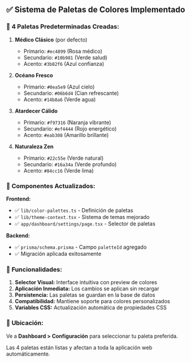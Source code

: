 ## ✅ Sistema de Paletas de Colores Implementado

### 🎨 **4 Paletas Predeterminadas Creadas:**

1. **Médico Clásico** (por defecto)
   - Primario: `#ec4899` (Rosa médico)
   - Secundario: `#10b981` (Verde salud) 
   - Acento: `#3b82f6` (Azul confianza)

2. **Océano Fresco**
   - Primario: `#0ea5e9` (Azul cielo)
   - Secundario: `#06b6d4` (Cian refrescante)
   - Acento: `#14b8a6` (Verde agua)

3. **Atardecer Cálido**
   - Primario: `#f97316` (Naranja vibrante)
   - Secundario: `#ef4444` (Rojo energético)
   - Acento: `#eab308` (Amarillo brillante)

4. **Naturaleza Zen**
   - Primario: `#22c55e` (Verde natural)
   - Secundario: `#16a34a` (Verde profundo)
   - Acento: `#84cc16` (Verde lima)

### 🔧 **Componentes Actualizados:**

**Frontend:**
- ✅ `lib/color-palettes.ts` - Definición de paletas
- ✅ `lib/theme-context.tsx` - Sistema de temas mejorado
- ✅ `app/dashboard/settings/page.tsx` - Selector de paletas

**Backend:**
- ✅ `prisma/schema.prisma` - Campo `paletteId` agregado
- ✅ Migración aplicada exitosamente

### 🚀 **Funcionalidades:**

1. **Selector Visual:** Interface intuitiva con preview de colores
2. **Aplicación Inmediata:** Los cambios se aplican sin recargar
3. **Persistencia:** Las paletas se guardan en la base de datos
4. **Compatibilidad:** Mantiene soporte para colores personalizados
5. **Variables CSS:** Actualización automática de propiedades CSS

### 📍 **Ubicación:**
Ve a **Dashboard > Configuración** para seleccionar tu paleta preferida.

Las 4 paletas están listas y afectan a toda la aplicación web automáticamente.